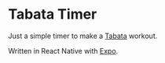 # Tabata Timer

Just a simple timer to make a [Tabata](https://en.wikipedia.org/wiki/High-intensity_interval_training#Tabata_regimen) workout.

Written in React Native with [Expo](https://docs.expo.io/).
